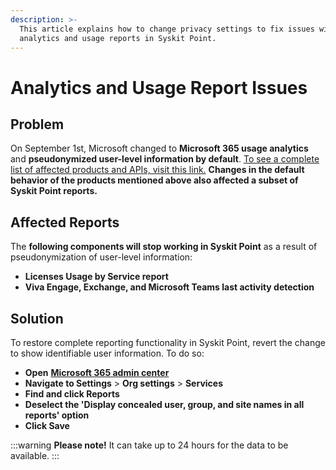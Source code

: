 ```yaml
---
description: >-
  This article explains how to change privacy settings to fix issues with
  analytics and usage reports in Syskit Point.
---
```


# Analytics and Usage Report Issues

## Problem

On September 1st, Microsoft changed to **Microsoft 365 usage analytics** and **pseudonymized user-level information by default**. [To see a complete list of affected products and APIs, visit this link.](https://techcommunity.microsoft.com/t5/microsoft-365-blog/privacy-changes-to-microsoft-365-usage-analytics/ba-p/2694137) **Changes in the default behavior of the products mentioned above also affected a subset of Syskit Point reports.**

## Affected Reports

The **following components will stop working in Syskit Point** as a result of pseudonymization of user-level information:

* **Licenses Usage by Service report**
* **Viva Engage, Exchange, and Microsoft Teams last activity detection**

## Solution

To restore complete reporting functionality in Syskit Point, revert the change to show identifiable user information. To do so:

* **Open** [**Microsoft 365 admin center**](https://admin.microsoft.com/)
* **Navigate to Settings** > **Org settings** > **Services**
* **Find and click Reports**
* **Deselect the 'Display concealed user, group, and site names in all reports' option**
* **Click Save**

:::warning
**Please note!** It can take up to 24 hours for the data to be available.
:::

